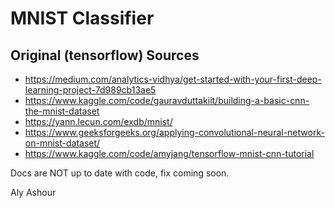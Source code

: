 # MNIST Classifier
## Original (tensorflow) Sources
- https://medium.com/analytics-vidhya/get-started-with-your-first-deep-learning-project-7d989cb13ae5
- https://www.kaggle.com/code/gauravduttakiit/building-a-basic-cnn-the-mnist-dataset
- https://yann.lecun.com/exdb/mnist/
- https://www.geeksforgeeks.org/applying-convolutional-neural-network-on-mnist-dataset/
- https://www.kaggle.com/code/amyjang/tensorflow-mnist-cnn-tutorial

Docs are NOT up to date with code, fix coming soon.

Aly Ashour
